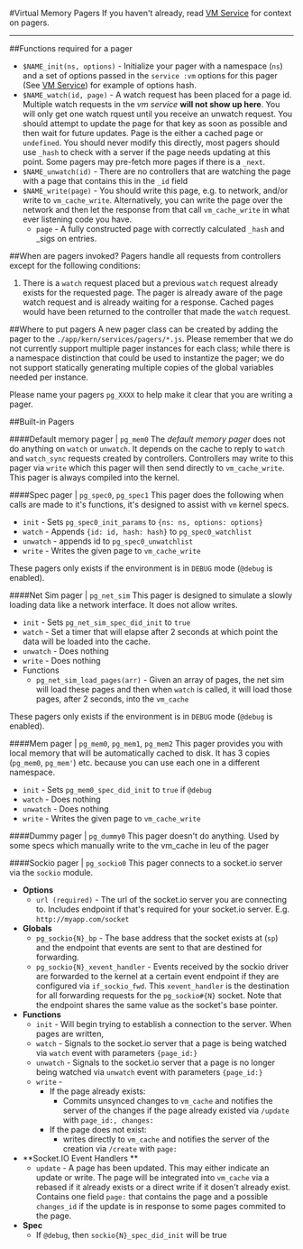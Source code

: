 #Virtual Memory Pagers
If you haven't already, read [VM Service](../vm.md) for context on pagers.

------
##Functions required for a pager
  * `$NAME_init(ns, options)` - Initialize your pager with a namespace (`ns`) and a set of options passed in the `service :vm` options for this pager (See [VM Service](../vm.md)) for example of options hash.
  * `$NAME_watch(id, page)` - A watch request has been placed for a page id. Multiple watch requests in the *vm service* **will not show up here**.
      You will only get one watch rquest until you receive an unwatch request. You should attempt to update the page for that key as soon as possible
      and then wait for future updates. Page is the either a cached page or `undefined`. You should never modify this directly, most pagers should use
      `_hash` to check with a server if the page needs updating at this point. Some pagers may pre-fetch more pages if there is a `_next`.
  * `$NAME_unwatch(id)` - There are no controllers that are watching the page with a page that contains this in the `_id` field
  * `$NAME_write(page)` - You should write this page, e.g. to network, and/or write to `vm_cache_write`.  Alternatively, you can write the page over the network and then let the response from that call `vm_cache_write` in what ever listening code you have.
    * `page` - A fully constructed page with correctly calculated `_hash` and _sigs on entries.

##When are pagers invoked?
Pagers handle all requests from controllers except for the following conditions:
  1. There is a `watch` request placed but a previous `watch` request already exists for the requested page. The pager is already aware of the page watch request and is already waiting for a response. Cached pages would have been returned to the controller that made the `watch` request.

##Where to put pagers
A new pager class can be created by adding the pager to the `./app/kern/services/pagers/*.js`. Please remember that we do not currently support multiple pager instances for each class; while there is a namespace distinction that could be used to instantize the pager; we do not support statically generating multiple copies of the global variables needed per instance.

Please name your pagers `pg_XXXX` to help make it clear that you are writing a pager.

##Built-in Pagers

####Default memory pager | `pg_mem0`
The *default memory pager* does not do anything on `watch` or `unwatch`. It depends on the cache to reply to `watch` and `watch_sync` requests created by controllers. Controllers may write to this pager via `write` which this pager will then send directly to `vm_cache_write`. This pager is always compiled into the kernel.

####Spec pager | `pg_spec0`, `pg_spec1`
This pager does the following when calls are made to it's functions, it's designed to assist with `vm` kernel specs.
  * `init` - Sets `pg_spec0_init_params` to `{ns: ns, options: options}`
  * `watch` - Appends `{id: id, hash: hash}` to `pg_spec0_watchlist`
  * `unwatch` - appends id to `pg_spec0_unwatchlist`
  * `write` - Writes the given page to `vm_cache_write`

These pagers only exists if the environment is in `DEBUG` mode (`@debug` is enabled).

####Net Sim pager | `pg_net_sim`
This pager is designed to simulate a slowly loading data like a network interface. It does not allow writes.
  * `init` - Sets `pg_net_sim_spec_did_init` to `true`
  * `watch` - Set a timer that will elapse after 2 seconds at which point the data will be loaded into the cache.
  * `unwatch` - Does nothing
  * `write` - Does nothing
  * Functions
    * `pg_net_sim_load_pages(arr)` - Given an array of pages, the net sim will load these pages and then when `watch` is called,
      it will load those pages, after 2 seconds, into the `vm_cache`

These pagers only exists if the environment is in `DEBUG` mode (`@debug` is enabled).

####Mem pager | `pg_mem0`, `pg_mem1`, `pg_mem2`
This pager provides you with local memory that will be automatically cached to disk. It has 3 copies
(`pg_mem0`, `pg_mem'`) etc. because you can use each one in a different namespace.
  * `init` - Sets `pg_mem0_spec_did_init` to `true` if `@debug`
  * `watch` - Does nothing
  * `unwatch` - Does nothing
  * `write` - Writes the given page to `vm_cache_write`

####Dummy pager | `pg_dummy0`
This pager doesn't do anything. Used by some specs which manually write to the vm_cache in leu of the pager

####Sockio pager | `pg_sockio0`
This pager connects to a socket.io server via the `sockio` module.
  * **Options**
    * `url (required)` - The url of the socket.io server you are connecting to. Includes endpoint if that's required for your socket.io server. E.g.
        `http://myapp.com/socket`
  * **Globals**
    * `pg_sockio{N}_bp` - The base address that the socket exists at (`sp`) and the endpoint that events are sent to that are destined for forwarding.
    * `pg_sockio{N}_xevent_handler` - Events received by the sockio driver are forwarded to the kernel at a certain event endpoint if they are
        configured via `if_sockio_fwd`. This `xevent_handler`  is the destination for all forwarding requests for the `pg_sockio#{N}` socket. Note
        that the endpoint shares the same value as the socket's base pointer.
  * **Functions**
    * `init` - Will begin trying to establish a connection to the server. When pages are written, 
    * `watch` - Signals to the socket.io server that a page is being watched via `watch` event with parameters `{page_id:}`
    * `unwatch` - Signals to the socket.io server that a page is no longer being watched via `unwatch` event with parameters `{page_id:}` 
    * `write` - 
      * If the page already exists:
        * Commits unsynced changes to `vm_cache` and notifies the server of the changes if the page already existed via `/update` with `page_id:,
            changes:`
      * If the page does not exist:
        * writes directly to `vm_cache` and notifies the server of the creation via `/create` with `page:`
  * **Socket.IO Event Handlers **
    * `update` - A page has been updated. This may either indicate an update or write. The page will be integrated into `vm_cache` via a rebased if it
        already exists or a direct write if it dosen't already exist. Contains one field `page:` that contains the page and a possible `changes_id`
        if the update is in response to some pages commited to the page.
  * **Spec**
    * If `@debug`, then `sockio{N}_spec_did_init` will be true
